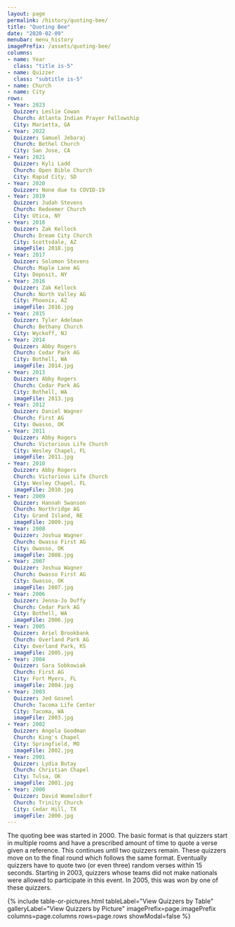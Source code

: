 ```yaml
---
layout: page
permalink: /history/quoting-bee/
title: "Quoting Bee"
date: "2020-02-09"
menubar: menu_history
imagePrefix: /assets/quoting-bee/
columns:
- name: Year
  class: "title is-5"
- name: Quizzer
  class: "subtitle is-5"
- name: Church
- name: City
rows:
- Year: 2023
  Quizzer: Leslie Cowan
  Church: Atlanta Indian Prayer Fellowship
  City: Marietta, GA
- Year: 2022
  Quizzer: Samuel Jebaraj
  Church: Bethel Church
  City: San Jose, CA
- Year: 2021
  Quizzer: Kyli Ladd
  Church: Open Bible Church
  City: Rapid City, SD
- Year: 2020
  Quizzer: None due to COVID-19
- Year: 2019
  Quizzer: Judah Stevens
  Church: Redeemer Church
  City: Utica, NY
- Year: 2018
  Quizzer: Zak Kellock
  Church: Dream City Church
  City: Scottsdale, AZ
  imageFile: 2018.jpg
- Year: 2017
  Quizzer: Solomon Stevens
  Church: Maple Lane AG
  City: Deposit, NY
- Year: 2016
  Quizzer: Zak Kellock
  Church: North Valley AG
  City: Phoenix, AZ
  imageFile: 2016.jpg
- Year: 2015
  Quizzer: Tyler Adelman
  Church: Bethany Church
  City: Wyckoff, NJ
- Year: 2014
  Quizzer: Abby Rogers
  Church: Cedar Park AG
  City: Bothell, WA
  imageFile: 2014.jpg
- Year: 2013
  Quizzer: Abby Rogers
  Church: Cedar Park AG
  City: Bothell, WA
  imageFile: 2013.jpg
- Year: 2012
  Quizzer: Daniel Wagner
  Church: First AG
  City: Owasso, OK
- Year: 2011
  Quizzer: Abby Rogers
  Church: Victorious Life Church
  City: Wesley Chapel, FL
  imageFile: 2011.jpg
- Year: 2010
  Quizzer: Abby Rogers
  Church: Victorious Life Church
  City: Wesley Chapel, FL
  imageFile: 2010.jpg
- Year: 2009
  Quizzer: Hannah Swanson
  Church: Northridge AG
  City: Grand Island, NE
  imageFile: 2009.jpg
- Year: 2008
  Quizzer: Joshua Wagner
  Church: Owasso First AG
  City: Owasso, OK
  imageFile: 2008.jpg
- Year: 2007
  Quizzer: Joshua Wagner
  Church: Owasso First AG
  City: Owasso, OK
  imageFile: 2007.jpg
- Year: 2006
  Quizzer: Jenna-Jo Duffy
  Church: Cedar Park AG
  City: Bothell, WA
  imageFile: 2006.jpg
- Year: 2005
  Quizzer: Ariel Brookbank
  Church: Overland Park AG
  City: Overland Park, KS
  imageFile: 2005.jpg
- Year: 2004
  Quizzer: Sara Sobkowiak
  Church: First AG
  City: Fort Myers, FL
  imageFile: 2004.jpg
- Year: 2003
  Quizzer: Jed Gosnel
  Church: Tacoma Life Center
  City: Tacoma, WA
  imageFile: 2003.jpg
- Year: 2002
  Quizzer: Angela Goodman
  Church: King's Chapel
  City: Springfield, MO
  imageFile: 2002.jpg
- Year: 2001
  Quizzer: Lydia Butay
  Church: Christian Chapel
  City: Tulsa, OK
  imageFile: 2001.jpg
- Year: 2000
  Quizzer: David Womelsdorf
  Church: Trinity Church
  City: Cedar Hill, TX
  imageFile: 2000.jpg
---
```


The quoting bee was started in 2000. The basic format is that quizzers start in multiple rooms and have a prescribed amount of time to quote a verse given a reference. This continues until two quizzers remain. These quizzers move on to the final round which
follows the same format. Eventually quizzers have to quote two (or even three) random verses within 15 seconds. Starting in 2003, quizzers whose teams did not make nationals were allowed to participate in this event. In 2005, this was won by one of these quizzers.

{% include table-or-pictures.html
     tableLabel="View Quizzers by Table"
     galleryLabel="View Quizzers by Picture"
     imagePrefix=page.imagePrefix
     columns=page.columns
     rows=page.rows
     showModal=false %}